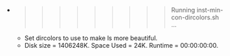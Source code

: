 * >>>>>>>>> Running inst-min-con-dircolors.sh ...
  * Set dircolors to use  to make ls more beautiful.
  * Disk size = 1406248K. Space Used = 24K. Runtime = 00:00:00:00.
